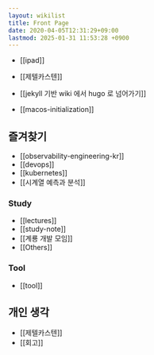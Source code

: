 ```yaml
---
layout: wikilist
title: Front Page
date: 2020-04-05T12:31:29+09:00
lastmod: 2025-01-31 11:53:28 +0900
---
```

- [[ipad]]
- [[제텔카스텐]]
- [[jekyll 기반 wiki 에서 hugo 로 넘어가기]]

- [[macos-initialization]]
## 즐겨찾기
- [[observability-engineering-kr]]
- [[devops]]
- [[kubernetes]]
- [[시계열 예측과 분석]]

### Study
- [[lectures]]
- [[study-note]]
- [[계룡 개발 모임]]
- [[Others]]

### Tool
- [[tool]]

## 개인 생각
- [[제텔카스텐]]
- [[회고]]
